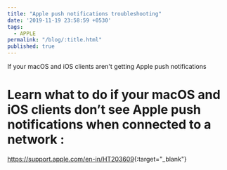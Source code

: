 ```yaml
---
title: "Apple push notifications troubleshooting"
date: '2019-11-19 23:58:59 +0530'
tags:
  - APPLE
permalink: "/blog/:title.html"
published: true
---
```

If your macOS and iOS clients aren't getting Apple push notifications

# Learn what to do if your macOS and iOS clients don’t see Apple push notifications when connected to a network :

<https://support.apple.com/en-in/HT203609>{:target="_blank"}
